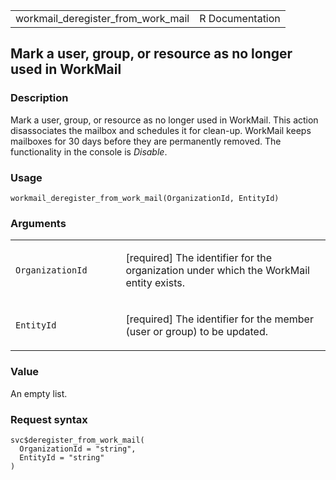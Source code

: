 <table style="width: 100%;">
<tbody>
<tr class="odd">
<td>workmail_deregister_from_work_mail</td>
<td style="text-align: right;">R Documentation</td>
</tr>
</tbody>
</table>

## Mark a user, group, or resource as no longer used in WorkMail

### Description

Mark a user, group, or resource as no longer used in WorkMail. This
action disassociates the mailbox and schedules it for clean-up. WorkMail
keeps mailboxes for 30 days before they are permanently removed. The
functionality in the console is *Disable*.

### Usage

    workmail_deregister_from_work_mail(OrganizationId, EntityId)

### Arguments

<table>
<colgroup>
<col style="width: 35%" />
<col style="width: 65%" />
</colgroup>
<tbody>
<tr class="odd">
<td><code
id="workmail_deregister_from_work_mail_:_OrganizationId">OrganizationId</code></td>
<td><p>[required] The identifier for the organization under which the
WorkMail entity exists.</p></td>
</tr>
<tr class="even">
<td><code
id="workmail_deregister_from_work_mail_:_EntityId">EntityId</code></td>
<td><p>[required] The identifier for the member (user or group) to be
updated.</p></td>
</tr>
</tbody>
</table>

### Value

An empty list.

### Request syntax

    svc$deregister_from_work_mail(
      OrganizationId = "string",
      EntityId = "string"
    )
